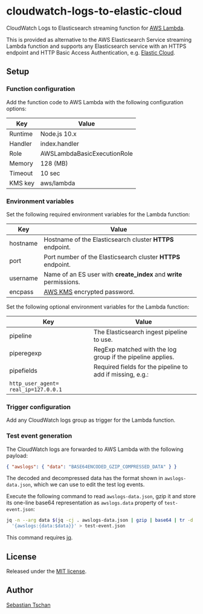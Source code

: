 # cloudwatch-logs-to-elastic-cloud

CloudWatch Logs to Elasticsearch streaming function for
[AWS Lambda](https://aws.amazon.com/lambda/).

This is provided as alternative to the AWS Elasticsearch Service streaming
Lambda function and supports any Elasticsearch service with an HTTPS endpoint
and HTTP Basic Access Authentication, e.g.
[Elastic Cloud](https://cloud.elastic.co).

## Setup

### Function configuration

Add the function code to AWS Lambda with the following configuration options:

| Key     | Value                       |
| ------- | --------------------------- |
| Runtime | Node.js 10.x                |
| Handler | index.handler               |
| Role    | AWSLambdaBasicExecutionRole |
| Memory  | 128 (MB)                    |
| Timeout | 10 sec                      |
| KMS key | aws/lambda                  |

### Environment variables

Set the following required environment variables for the Lambda function:

| Key      | Value                                                               |
| -------- | ------------------------------------------------------------------- |
| hostname | Hostname of the Elasticsearch cluster **HTTPS** endpoint.           |
| port     | Port number of the Elasticsearch cluster **HTTPS** endpoint.        |
| username | Name of an ES user with **create_index** and **write** permissions. |
| encpass  | [AWS KMS](https://aws.amazon.com/kms/) encrypted password.          |

Set the following optional environment variables for the Lambda function:

| Key                                  | Value                                                      |
| ------------------------------------ | ---------------------------------------------------------- |
| pipeline                             | The Elasticsearch ingest pipeline to use.                  |
| piperegexp                           | RegExp matched with the log group if the pipeline applies. |
| pipefields                           | Required fields for the pipeline to add if missing, e.g.:  |
| `http_user_agent= real_ip=127.0.0.1` |

### Trigger configuration

Add any CloudWatch logs group as trigger for the Lambda function.

### Test event generation

The CloudWatch logs are forwarded to AWS Lambda with the following payload:

```json
{ "awslogs": { "data": "BASE64ENCODED_GZIP_COMPRESSED_DATA" } }
```

The decoded and decompressed data has the format shown in `awslogs-data.json`,
which we can use to edit the test log events.

Execute the following command to read `awslogs-data.json`, gzip it and store its
one-line base64 representation as `awslogs.data` property of `test-event.json`:

```sh
jq -n --arg data $(jq -cj . awslogs-data.json | gzip | base64 | tr -d '\n') \
  '{awslogs:{data:$data}}' > test-event.json
```

This command requires [jq](https://stedolan.github.io/jq/).

## License

Released under the [MIT license](https://opensource.org/licenses/MIT).

## Author

[Sebastian Tschan](https://blueimp.net/)
